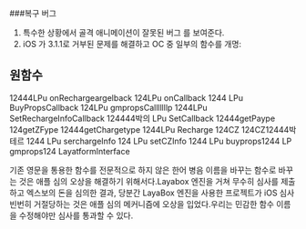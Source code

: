 ###복구 버그
1. 특수한 상황에서 골격 애니메이션이 잘못된 버그 를 보여준다.
2. iOS 가 3.1.1로 거부된 문제를 해결하고 OC 중 일부의 함수를 개명:


원함수
--------------------------------------------------------------------------------------------------------------------------------------------------------------------------------------------------------------------------------------------------------------------------------------
12444LPu onRechargeargelback 124LPu onCallback
1244 LPu BuyPropsCallback 124LPu gmpropsCalllllllp
1244LPu SetRechargeInfoCallback 124444박의 LPu SetCallback
12444getPaype 124getZFype
12444getChargetype
1244LPu Recharge  124CZ 124CZ12444박테르
1244 LPu serchargeInfo 124 LPu setCZInfo
1244 LPu buyprops1244 LP gmprops124 LayatformInterface


기존 영문을 통용한 함수를 전문적으로 하지 않은 한어 병음 이름을 바꾸는 함수로 바꾸는 것은 애플 심의 오상을 해결하기 위해서다.Layabox 엔진을 거쳐 무수히 심사를 제출하고 엑스보의 돈을 심의한 결과, 당분간 LayaBox 엔진을 사용한 프로젝트가 iOS 심사 빈번히 거절당하는 것은 애플 심의 메커니즘에 오상을 입었다.우리는 민감한 함수 이름을 수정해야만 심사를 통과할 수 있다.
